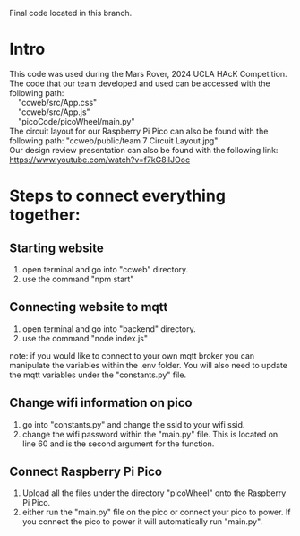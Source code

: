 Final code located in this branch.

# Intro
This code was used during the Mars Rover, 2024 UCLA HAcK Competition. \
The code that our team developed and used can be accessed with the following path:\
&nbsp;&nbsp;&nbsp;&nbsp;"ccweb/src/App.css"\
&nbsp;&nbsp;&nbsp;&nbsp;"ccweb/src/App.js"\
&nbsp;&nbsp;&nbsp;&nbsp;"picoCode/picoWheel/main.py"\
The circuit layout for our Raspberry Pi Pico can also be found with the following path: "ccweb/public/team 7 Circuit Layout.jpg"\
Our design review presentation can also be found with the following link: https://www.youtube.com/watch?v=f7kG8iIJOoc


# Steps to connect everything together:
## Starting website
1. open terminal and go into "ccweb" directory.
2. use the command "npm start"

## Connecting website to mqtt
1. open terminal and go into "backend" directory.
2. use the command "node index.js"

note: if you would like to connect to your own mqtt broker you can manipulate the variables within the .env folder. You will also need to update the mqtt variables under the "constants.py" file.

## Change wifi information on pico
1. go into "constants.py" and change the ssid to your wifi ssid.
2. change the wifi password within the "main.py" file. This is located on line 60 and is the second argument for the function.

## Connect Raspberry Pi Pico
1. Upload all the files under the directory "picoWheel" onto the Raspberry Pi Pico.
2. either run the "main.py" file on the pico or connect your pico to power. If you connect the pico to power it will automatically run "main.py".